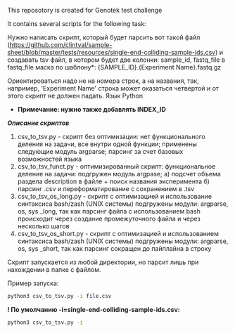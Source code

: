 This reposotory is created for Genotek test challenge

It contains several scripts for the following task:

Нужно написать скрипт, который будет парсить вот такой файл 
(https://github.com/clintval/sample-sheet/blob/master/tests/resources/single-end-colliding-sample-ids.csv)
и создавать tsv файл, в котором будет две колонки: sample_id, fastq_file
в fastq_file маска по шаблону*: {SAMPLE_ID}.{Experiment Name}.fastq.gz

Ориентироваться надо не на номера строк, а на названия, так, например, 'Experiment Name' строка может оказаться четвертой и от этого скрипт не должен падать.
Язык Python

* **Примечание: нужно также добавлять INDEX_ID**

***Описание скриптов***
1. csv_to_tsv.py - скрипт без оптимизации: нет функционального деления на задачи, все внутри одной функции;
  применены следующие модуль argparse;
  парсинг за счет базовых возможностей языка
2. csv_to_tsv_funct.py - оптимизированный скрипт: функциональное деление на задачи:
  подгружен модуль argpase;
  а) подсчет объема раздела description в файле + поиск названия эксперимента
  б) парсинг .csv и переформатирование с сохранением в .tsv
3. csv_to_tsv_os_long.py - скрипт с оптимизацией и использование синтаксиса bash/zash (UNIX системы)
  подгружены модули: argparse, os, sys
  \_long, так как парсинг файла с использованием bash происходит через создание промежуточного файла и через несколько шагов
4. csv_to_tsv_os_short.py - скрипт с оптимизацией и использованием синтаксиса bash/zash (UNIX системы)
  подгружены модули: argparse, os, sys
  \_short, так как парсинг сокращен до пайплайна в строку
  
 Скрипт запускается из любой директории, но парсит лишь при нахождении в папке с файлом.
 
 Пример запуска:
 ```bash
 python3 csv_to_tsv.py -i file.csv
 ```
 **! По умолчанию -i=single-end-colliding-sample-ids.csv:**
 ```bash
 python3 csv_to_tsv.py -i
 ```
